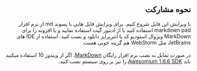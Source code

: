 <h2 lang="fa" dir="rtl" align="right">نحوه مشارکت</h2>
<p lang="fa" dir="rtl" align="right">با ویرایش این فایل شروع کنیم.
   برای ویرایش فایل هایی با پسوند md از نرم افزار markdown pad استفاده کنید یا از ادیتور گیت استفاده نمایید و یا افزونه را برای  MarkDown ویژوال استودیو کد یا انترپرایز دانلود و نصب کنید. استفاده از IDE های JetBrains مثل WebStorm هم گزینه خوبی هست.
   <br>
   <br>
   در صورت تمایل به نصب نرم افزار رایگان <a href="http://markdownpad.com/download.html">MarkDown</a>، اگر از ویندوز 10 استفاده میکنید باید <a href="http://markdownpad.com/download/awesomium_v1.6.6_sdk_win.exe">Awesomium 1.6.6 SDK</a>
      را نیز بر روی سیستم نصب کنید.
</p>

